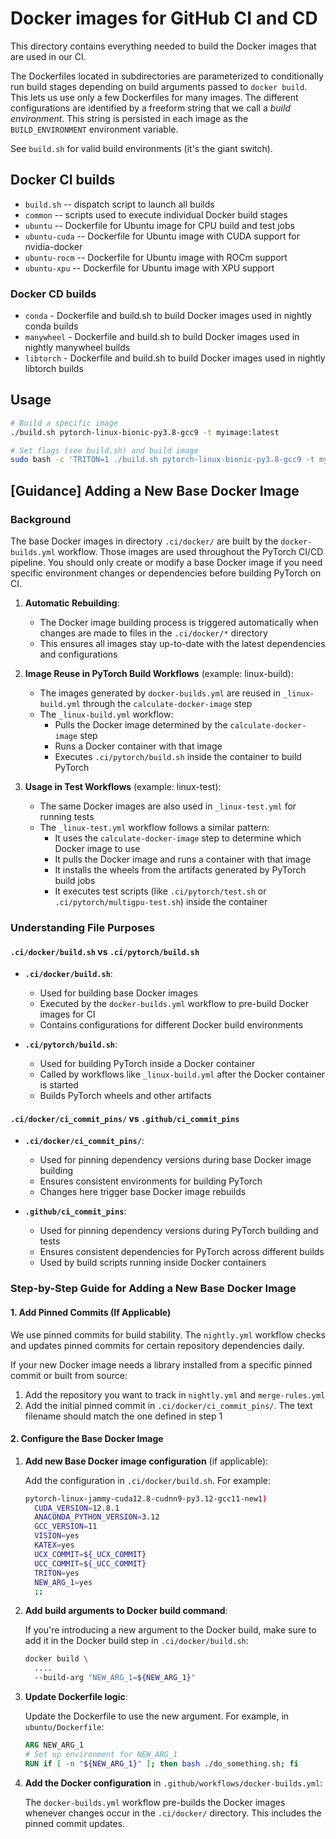 # Docker images for GitHub CI and CD

This directory contains everything needed to build the Docker images
that are used in our CI.

The Dockerfiles located in subdirectories are parameterized to
conditionally run build stages depending on build arguments passed to
`docker build`. This lets us use only a few Dockerfiles for many
images. The different configurations are identified by a freeform
string that we call a _build environment_. This string is persisted in
each image as the `BUILD_ENVIRONMENT` environment variable.

See `build.sh` for valid build environments (it's the giant switch).

## Docker CI builds

* `build.sh` -- dispatch script to launch all builds
* `common` -- scripts used to execute individual Docker build stages
* `ubuntu` -- Dockerfile for Ubuntu image for CPU build and test jobs
* `ubuntu-cuda` -- Dockerfile for Ubuntu image with CUDA support for nvidia-docker
* `ubuntu-rocm` -- Dockerfile for Ubuntu image with ROCm support
* `ubuntu-xpu` -- Dockerfile for Ubuntu image with XPU support

### Docker CD builds

* `conda` - Dockerfile and build.sh to build Docker images used in nightly conda builds
* `manywheel` - Dockerfile and build.sh to build Docker images used in nightly manywheel builds
* `libtorch` - Dockerfile and build.sh to build Docker images used in nightly libtorch builds

## Usage

```bash
# Build a specific image
./build.sh pytorch-linux-bionic-py3.8-gcc9 -t myimage:latest

# Set flags (see build.sh) and build image
sudo bash -c 'TRITON=1 ./build.sh pytorch-linux-bionic-py3.8-gcc9 -t myimage:latest
```

## [Guidance] Adding a New Base Docker Image

### Background

The base Docker images in directory `.ci/docker/` are built by the `docker-builds.yml` workflow. Those images are used throughout the PyTorch CI/CD pipeline. You should only create or modify a base Docker image if you need specific environment changes or dependencies before building PyTorch on CI.

1. **Automatic Rebuilding**:
   - The Docker image building process is triggered automatically when changes are made to files in the `.ci/docker/*` directory
   - This ensures all images stay up-to-date with the latest dependencies and configurations

2. **Image Reuse in PyTorch Build Workflows** (example: linux-build):
   - The images generated by `docker-builds.yml` are reused in `_linux-build.yml` through the `calculate-docker-image` step
   - The `_linux-build.yml` workflow:
     - Pulls the Docker image determined by the `calculate-docker-image` step
     - Runs a Docker container with that image
     - Executes `.ci/pytorch/build.sh` inside the container to build PyTorch

3. **Usage in Test Workflows** (example: linux-test):
   - The same Docker images are also used in `_linux-test.yml` for running tests
   - The `_linux-test.yml` workflow follows a similar pattern:
     - It uses the `calculate-docker-image` step to determine which Docker image to use
     - It pulls the Docker image and runs a container with that image
     - It installs the wheels from the artifacts generated by PyTorch build jobs
     - It executes test scripts (like `.ci/pytorch/test.sh` or `.ci/pytorch/multigpu-test.sh`) inside the container

### Understanding File Purposes

#### `.ci/docker/build.sh` vs `.ci/pytorch/build.sh`
- **`.ci/docker/build.sh`**:
  - Used for building base Docker images
  - Executed by the `docker-builds.yml` workflow to pre-build Docker images for CI
  - Contains configurations for different Docker build environments

- **`.ci/pytorch/build.sh`**:
  - Used for building PyTorch inside a Docker container
  - Called by workflows like `_linux-build.yml` after the Docker container is started
  - Builds PyTorch wheels and other artifacts

#### `.ci/docker/ci_commit_pins/` vs `.github/ci_commit_pins`
- **`.ci/docker/ci_commit_pins/`**:
  - Used for pinning dependency versions during base Docker image building
  - Ensures consistent environments for building PyTorch
  - Changes here trigger base Docker image rebuilds

- **`.github/ci_commit_pins`**:
  - Used for pinning dependency versions during PyTorch building and tests
  - Ensures consistent dependencies for PyTorch across different builds
  - Used by build scripts running inside Docker containers

### Step-by-Step Guide for Adding a New Base Docker Image

#### 1. Add Pinned Commits (If Applicable)

We use pinned commits for build stability. The `nightly.yml` workflow checks and updates pinned commits for certain repository dependencies daily.

If your new Docker image needs a library installed from a specific pinned commit or built from source:

1. Add the repository you want to track in `nightly.yml` and `merge-rules.yml`
2. Add the initial pinned commit in `.ci/docker/ci_commit_pins/`. The text filename should match the one defined in step 1

#### 2. Configure the Base Docker Image
1. **Add new Base Docker image configuration** (if applicable):

   Add the configuration in `.ci/docker/build.sh`. For example:
   ```bash
   pytorch-linux-jammy-cuda12.8-cudnn9-py3.12-gcc11-new1)
     CUDA_VERSION=12.8.1
     ANACONDA_PYTHON_VERSION=3.12
     GCC_VERSION=11
     VISION=yes
     KATEX=yes
     UCX_COMMIT=${_UCX_COMMIT}
     UCC_COMMIT=${_UCC_COMMIT}
     TRITON=yes
     NEW_ARG_1=yes
     ;;
   ```

2. **Add build arguments to Docker build command**:

   If you're introducing a new argument to the Docker build, make sure to add it in the Docker build step in `.ci/docker/build.sh`:
   ```bash
   docker build \
     ....
     --build-arg "NEW_ARG_1=${NEW_ARG_1}"
   ```

3. **Update Dockerfile logic**:

   Update the Dockerfile to use the new argument. For example, in `ubuntu/Dockerfile`:
   ```dockerfile
   ARG NEW_ARG_1
   # Set up environment for NEW_ARG_1
   RUN if [ -n "${NEW_ARG_1}" ]; then bash ./do_something.sh; fi
   ```

4. **Add the Docker configuration** in `.github/workflows/docker-builds.yml`:

   The `docker-builds.yml` workflow pre-builds the Docker images whenever changes occur in the `.ci/docker/` directory. This includes the
   pinned commit updates.
